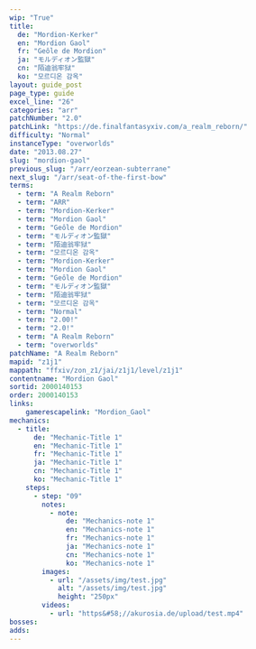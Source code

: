 ```yaml
---
wip: "True"
title:
  de: "Mordion-Kerker"
  en: "Mordion Gaol"
  fr: "Geôle de Mordion"
  ja: "モルディオン監獄"
  cn: "陌迪翁牢狱"
  ko: "모르디온 감옥"
layout: guide_post
page_type: guide
excel_line: "26"
categories: "arr"
patchNumber: "2.0"
patchLink: "https://de.finalfantasyxiv.com/a_realm_reborn/"
difficulty: "Normal"
instanceType: "overworlds"
date: "2013.08.27"
slug: "mordion-gaol"
previous_slug: "/arr/eorzean-subterrane"
next_slug: "/arr/seat-of-the-first-bow"
terms:
  - term: "A Realm Reborn"
  - term: "ARR"
  - term: "Mordion-Kerker"
  - term: "Mordion Gaol"
  - term: "Geôle de Mordion"
  - term: "モルディオン監獄"
  - term: "陌迪翁牢狱"
  - term: "모르디온 감옥"
  - term: "Mordion-Kerker"
  - term: "Mordion Gaol"
  - term: "Geôle de Mordion"
  - term: "モルディオン監獄"
  - term: "陌迪翁牢狱"
  - term: "모르디온 감옥"
  - term: "Normal"
  - term: "2.00!"
  - term: "2.0!"
  - term: "A Realm Reborn"
  - term: "overworlds"
patchName: "A Realm Reborn"
mapid: "z1j1"
mappath: "ffxiv/zon_z1/jai/z1j1/level/z1j1"
contentname: "Mordion Gaol"
sortid: 2000140153
order: 2000140153
links:
    gamerescapelink: "Mordion_Gaol"
mechanics:
  - title:
      de: "Mechanic-Title 1"
      en: "Mechanic-Title 1"
      fr: "Mechanic-Title 1"
      ja: "Mechanic-Title 1"
      cn: "Mechanic-Title 1"
      ko: "Mechanic-Title 1"
    steps:
      - step: "09"
        notes:
          - note:
              de: "Mechanics-note 1"
              en: "Mechanics-note 1"
              fr: "Mechanics-note 1"
              ja: "Mechanics-note 1"
              cn: "Mechanics-note 1"
              ko: "Mechanics-note 1"
        images:
          - url: "/assets/img/test.jpg"
            alt: "/assets/img/test.jpg"
            height: "250px"
        videos:
          - url: "https&#58;//akurosia.de/upload/test.mp4"
bosses:
adds:
---
```

